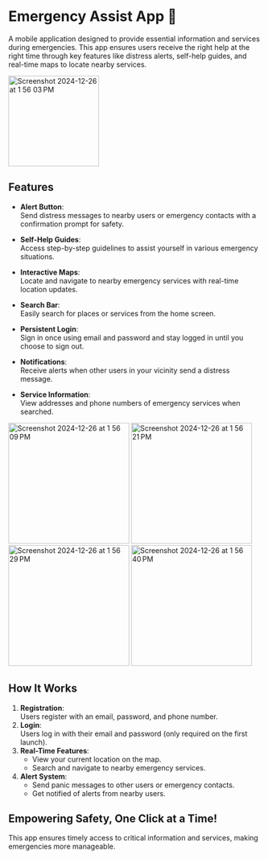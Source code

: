 # Emergency Assist App 🚨
A mobile application designed to provide essential information and services during emergencies. This app ensures users receive the right help at the right time through key features like distress alerts, self-help guides, and real-time maps to locate nearby services.

<img width="180" alt="Screenshot 2024-12-26 at 1 56 03 PM" src="https://github.com/user-attachments/assets/367cba03-3b0c-49be-9348-90a5cbc153e5" />

## Features
- **Alert Button**:  
  Send distress messages to nearby users or emergency contacts with a confirmation prompt for safety.
  
- **Self-Help Guides**:  
  Access step-by-step guidelines to assist yourself in various emergency situations.

- **Interactive Maps**:  
  Locate and navigate to nearby emergency services with real-time location updates.

- **Search Bar**:  
  Easily search for places or services from the home screen.

- **Persistent Login**:  
  Sign in once using email and password and stay logged in until you choose to sign out.

- **Notifications**:  
  Receive alerts when other users in your vicinity send a distress message.

- **Service Information**:  
  View addresses and phone numbers of emergency services when searched.

<img width="240" alt="Screenshot 2024-12-26 at 1 56 09 PM" src="https://github.com/user-attachments/assets/9eca4ec1-2eec-4e98-8be7-33325ced6236" />
<img width="240" alt="Screenshot 2024-12-26 at 1 56 21 PM" src="https://github.com/user-attachments/assets/6150e347-27c3-40f4-809e-0e73e000f839" />
<img width="240" alt="Screenshot 2024-12-26 at 1 56 29 PM" src="https://github.com/user-attachments/assets/d20defd7-5b5f-4347-95e2-f796637c09a0" />
<img width="240" alt="Screenshot 2024-12-26 at 1 56 40 PM" src="https://github.com/user-attachments/assets/3e698da1-f333-4409-85e6-1f069ce06dd5" />

## How It Works
1. **Registration**:  
   Users register with an email, password, and phone number.
2. **Login**:  
   Users log in with their email and password (only required on the first launch).
3. **Real-Time Features**:  
   - View your current location on the map.
   - Search and navigate to nearby emergency services.
4. **Alert System**:  
   - Send panic messages to other users or emergency contacts.
   - Get notified of alerts from nearby users.

## Empowering Safety, One Click at a Time!
This app ensures timely access to critical information and services, making emergencies more manageable.
